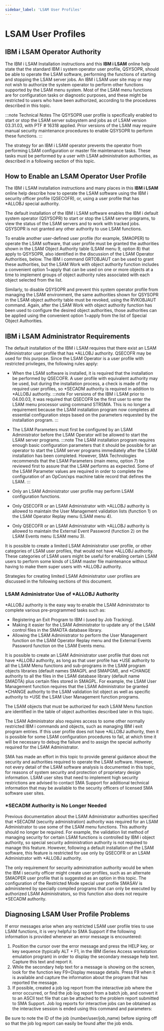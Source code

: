 ```yaml
---
sidebar_label: 'LSAM User Profiles'
---
```


# LSAM User Profiles

## IBM i LSAM Operator Authority

The IBM i LSAM Installation instructions and this **IBM i LSAM** online help state that the standard IBM i system operator user profile, QSYSOPR, should be able to operate the LSAM software, performing the functions of starting and stopping the LSAM server jobs. An IBM i LSAM user site may or may not wish to authorize the system   operator to perform other functions supported by the LSAM menu system. Most of the LSAM menu functions are for configuration tasks or diagnostic purposes, and these might be restricted to users who have been authorized, according to the procedures described in this topic.

:::note Technical Notes
The QSYSOPR user profile is specifically enabled to start or stop the LSAM server subsystem and jobs as of LSAM version 03.31.03, with PTF \# 16318 applied. Prior versions of the LSAM may require manual security maintenance procedures to enable QSYSOPR to perform these functions.
:::

The strategy for an IBM i LSAM operator prevents the operator from performing LSAM configuration or master file maintenance tasks. These tasks must be performed by a user with LSAM administration authorities, as described in a following section of this topic.

## How to Enable an LSAM Operator User Profile

The IBM i LSAM installation instructions and many places in this **IBM i LSAM** online help describe how to operate the LSAM software using the IBM i security officer profile (QSECOFR), or, using a user profile that has *ALLOBJ special authority.

The default installation of the IBM i LSAM software enables the IBM i default system operator (QSYSOPR) to start or stop the LSAM server programs, to view the status of the LSAM servers and to work with tracked jobs. QSYSOPR is not granted any other authority to use LSAM functions.

To enable another user-defined user profile (for example, SMAOPER) to operate the LSAM software, that user profile must be granted the authorities shown in the LSAM Object Authority table (LSAM menu 9, option 8) that apply to QSYSOPR, also identified in the discussion of the LSAM Operator Authorities, below. The IBM i command GRTOBJAUT can be used to grant these authorities, but the LSAM Work with object authority function includes a convenient option 1=apply that can be used on one or
more objects at a time to implement groups of object authority rules associated with each object selected from the list.

Similarly, to disable QSYSOPR and prevent this system operator profile from managing the LSAM environment, the same authorities shown for QSYSOPR in the LSAM object authority table must be revoked, using the RVKOBJAUT command. Again, after the LSAM Work with object authority function has been used to configure the desired object authorities, those authorities can be applied using the convenient option 1=apply from the list of Special Object Authorities.

## IBM i LSAM Administrator Requirements

The default installation of the IBM i LSAM requires that there exist an LSAM Administrator user profile that has *ALLOBJ authority. QSECOFR may be used for this purpose. Since the LSAM Operator is a user profile with restricted privileges, the following rules apply:

- When the LSAM software is installed, it is required that the installation be performed by QSECOFR. A user profile with equivalent authority may be used, but during the installation process, a check is made of the required user profiles, so *SECADM authority is required in addition to *ALLOBJ authority.
:::note
For versions of the IBM i LSAM prior to 04.00.03, it was required that QSECOFR be the first user to enter the LSAM menu processor using command STRSMA. This is no longer a requirement because the LSAM installation program now completes all essential configuration steps based on the parameters requested by the installation program.
:::

- The LSAM Parameters must first be configured by an LSAM Administrator before the LSAM Operator will be allowed to start the LSAM server programs.
:::note
The LSAM installation program requires enough basic configuration parameters that it should be possible for an operator to start the LSAM server programs immediately after the LSAM installation has been completed. However, SMA Technologies recommends that the LSAM Parameters (main menu, option 7) be reviewed first to assure that the LSAM performs as expected. Some of the LSAM Parameter values are required in order to complete the configuration of an OpCon/xps machine table record that defines the LSAM.
:::
- Only an LSAM Administrator user profile may perform LSAM configuration functions.
- Only QSECOFR or an LSAM Administrator with *ALLOBJ authority is allowed to maintain the User Management validation lists (function 1) on the LSAM Operator Replay menu (LSAM menu 4).
- Only QSECOFR or an LSAM Administrator with *ALLOBJ authority is allowed to maintain the External Event Password (function 2) on the LSAM Events menu (LSAM menu 3).

It is possible to create a limited LSAM Administrator user profile, or other categories of LSAM user profiles, that would not have *ALLOBJ authority. These categories of LSAM users might be useful for enabling certain LSAM users to perform some kinds of LSAM master file maintenance without having to make them super users with *ALLOBJ authority.

Strategies for creating limited LSAM Administrator user profiles are discussed in the following sections of this document.

### LSAM Administrator Use of *ALLOBJ Authority

*ALLOBJ authority is the easy way to enable the LSAM Administrator to complete various pre-programmed tasks such as:

- Registering an Exit Program to IBM i (used by Job Tracking).
- Making it easier for the LSAM Administrator to update any of the LSAM control files in the SMADTA database library.
- Allowing the LSAM Administrator to perform the User Management function on the LSAM Operator Replay menu and the External Events Password function on the LSAM Events menu.

It is possible to create an LSAM Administrator user profile that does not have *ALLOBJ authority, as long as that user profile has *USE authority to all the LSAM Menu functions and sub-programs in the LSAM program objects libraries (default names SMAGPL and SMAPGM), and *CHANGE authority to all the files in the LSAM database library
(default name SMADTA) plus certain files stored in SMAGPL. For example, the LSAM User Management function requires that the LSAM Administrator be granted *CHANGE authority to the LSAM validation list object as well as specific authority to *USE the LSAM User Management function programs.

The LSAM objects that must be authorized for each LSAM Menu function are identified in the table of object authorities described later in this topic.

The LSAM Administrator also requires access to some other normally restricted IBM i commands and objects, such as managing IBM i exit program entries. If this user profile does not have *ALLOBJ authority, then it is possible for some LSAM configuration procedures to fail, at which time it will be necessary to debug the failure and to assign the special authority required for the LSAM Administrator.

SMA has made an effort in this topic to provide general guidance about the security and authorities required to operate the LSAM software. However, not every detail of the LSAM software analysis is documented in this topic, for reasons of system security and protection of proprietary design information. LSAM user sites that need to implement high security restrictions are advised to contact SMA Support for additional technical information that may be available to the security officers of licensed
SMA software user sites. 

### *SECADM Authority is No Longer Needed

Previous documentation about the LSAM Administrator authorities specified that *SECADM (security administration) authority was required for an LSAM Administrator to use some of the LSAM menu functions. This authority should no longer be required. For example, the validation list method of managing security for certain LSAM functions is controlled by IBM i object authority, so special security administration authority is not required to manage this feature. However, following a default
installation of the LSAM software, this feature is restricted for use only by QSECOFR or an LSAM Administrator with *ALLOBJ authority.

The only requirement for security administration authority would be when the IBM i security officer might create user profiles, such as an alternate SMAOPER user profile that is suggested as an option in this topic. The configuration of the Restricted Mode special user profile SMASAV is administered by specially compiled programs that can only be executed by authorized LSAM Administrators, so this function also does not require *SECADM authority.

## Diagnosing LSAM User Profile Problems

If error messages arise when any restricted LSAM user profile tries to use LSAM functions, it is very helpful to SMA Support if the following information is provided whenever an error message is encountered:

1. Position the cursor over the error message and press the HELP key, or key sequence (typically ALT + F1, in the IBM iSeries Access workstation emulation program) in order to display the secondary message help text. Capture this text and report it.
2. While the secondary help text for a message is showing on the screen, look for the function key F9=Display message details. Press F9 when it is available and capture the information about the program that has reported the message.
3. If possible, created a job log report from the interactive job where the error occurred, or find the job log report from a batch job, and convert it to an ASCII text file that can be attached to the problem report submitted to SMA Support. Job log reports for interactive jobs can be obtained as the interactive session is ended using this command and parameters:

Be sure to note the ID of the job (number/user/job_name) before signing off so that the job log report can easily be found after the job ends.
